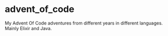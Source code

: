 # advent_of_code
My Advent Of Code adventures from different years in different languages. Mainly Elixir and Java.
